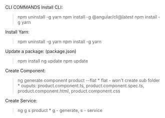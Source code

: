 CLI COMMANDS
Install CLI:
> npm uninstall -g yarn
> npm install -g @angular/cli@latest
> npm install -g yarn

Install Yarn:
> npm uninstall -g yarn
> npm install -g yarn

Update a package: (package.json)
> npm install
> ng update
> npm update

Create Component:
> ng generate component product --flat
	* flat - won't create sub folder
	* ouputs: product.component.ts, product.component.spec.ts, product.component.html, product.component.css

Create Service:
> ng g s product
	* g - generate, s - service
